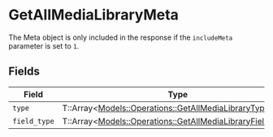 # GetAllMediaLibraryMeta

The Meta object is only included in the response if the `includeMeta` parameter is set to `1`.



## Fields

| Field                                                                                                               | Type                                                                                                                | Required                                                                                                            | Description                                                                                                         |
| ------------------------------------------------------------------------------------------------------------------- | ------------------------------------------------------------------------------------------------------------------- | ------------------------------------------------------------------------------------------------------------------- | ------------------------------------------------------------------------------------------------------------------- |
| `type`                                                                                                              | T::Array<[Models::Operations::GetAllMediaLibraryType](../../models/operations/getallmedialibrarytype.md)>           | :heavy_minus_sign:                                                                                                  | N/A                                                                                                                 |
| `field_type`                                                                                                        | T::Array<[Models::Operations::GetAllMediaLibraryFieldType](../../models/operations/getallmedialibraryfieldtype.md)> | :heavy_minus_sign:                                                                                                  | N/A                                                                                                                 |